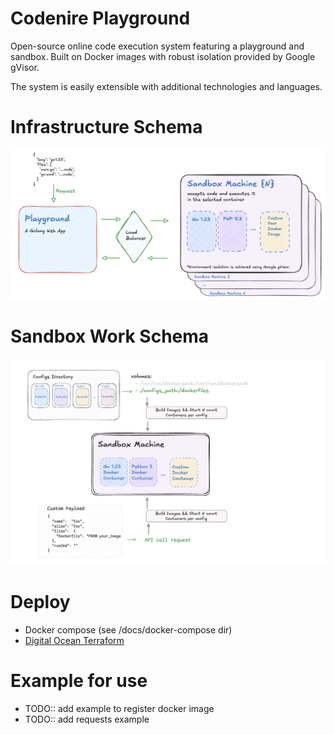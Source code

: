 # Сodenire Playground

Open-source online code execution system featuring 
a playground and sandbox. 
Built on Docker images with robust isolation provided by Google gVisor. 

The system is easily extensible with additional technologies and languages.


# Infrastructure Schema

![Image alt](docs/docs/general_infra_schema.png)


# Sandbox Work Schema

![Image alt](docs/docs/add_containers_schema.png)

# Deploy

- Docker compose (see /docs/docker-compose dir)
- [Digital Ocean Terraform](docs/digitalocean/README.md)

# Example for use

- TODO:: add example to register docker image
- TODO:: add requests example 
